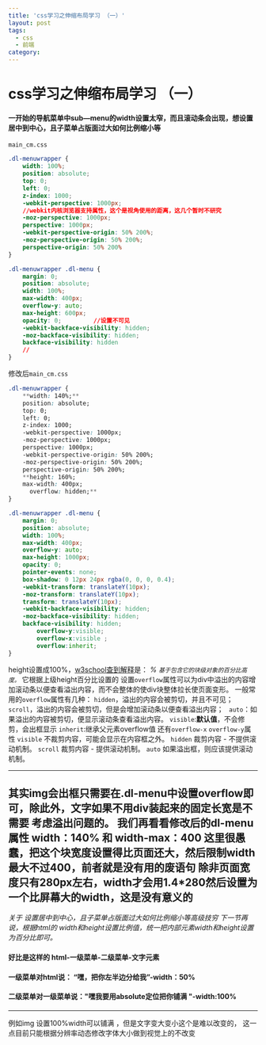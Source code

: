 ```yaml
---
title: 'css学习之伸缩布局学习 （一）'
layout: post
tags:
  - css
  - 前端
category: 
---
```

# css学习之伸缩布局学习 （一）
#### 一开始的导航菜单中sub—menu的width设置太窄，而且滚动条会出现，想设置居中到中心，且子菜单占版面过大如何比例缩小等

`main_cm.css` 
```css
.dl-menuwrapper {
	width: 100%;
	position: absolute;
	top: 0;
	left: 0;
	z-index: 1000;
	-webkit-perspective: 1000px; 
	//webkit内核浏览器支持属性，这个是视角使用的距离，这几个暂时不研究
	-moz-perspective: 1000px;
	perspective: 1000px;
	-webkit-perspective-origin: 50% 200%;
	-moz-perspective-origin: 50% 200%;
	perspective-origin: 50% 200%
}

.dl-menuwrapper .dl-menu {
	margin: 0;
	position: absolute;
	width: 100%;
	max-width: 400px;
	overflow-y: auto;
	max-height: 600px;
	opacity: 0;			//设置不可见
	-webkit-backface-visibility: hidden;
	-moz-backface-visibility: hidden;
	backface-visibility: hidden
	//
}
```
修改后`main_cm.css` 
```css
.dl-menuwrapper {
	**width: 140%;**
	position: absolute;
	top: 0;
	left: 0;
	z-index: 1000;
	-webkit-perspective: 1000px;
	-moz-perspective: 1000px;
	perspective: 1000px;
	-webkit-perspective-origin: 50% 200%;
	-moz-perspective-origin: 50% 200%;
	perspective-origin: 50% 200%;
	**height: 160%;
	max-width: 400px;
	  overflow: hidden;**
}

.dl-menuwrapper .dl-menu {
	margin: 0;
	position: absolute;
	width: 100%;
	max-width: 400px;
	overflow-y: auto;
	max-height: 1000px;
	opacity: 0;
	pointer-events: none;
	box-shadow: 0 12px 24px rgba(0, 0, 0, 0.4);
	-webkit-transform: translateY(10px);
	-moz-transform: translateY(10px);
	transform: translateY(10px);
	-webkit-backface-visibility: hidden;
	-moz-backface-visibility: hidden;
	backface-visibility: hidden;
	    overflow-y:visible;
	    overflow-x:visible ;
	    overflow:inherit;
}
```
height设置成100%，[w3school查到解释](http://neteen.online/?m=w3c "w3school查到解释")是：
*%*	*`基于包含它的块级对象的百分比高度。`*
它根据上级height百分比设置的
 设置`overflow`属性可以为div中溢出的内容增加滚动条以便查看溢出内容，而不会整体的使div块整体拉长使页面变形。
  一般常用的`overflow`属性有几种：
  `hidden`，溢出的内容会被剪切，并且不可见；
  `scroll`，溢出的内容会被剪切，但是会增加滚动条以便查看溢出内容；
 ` auto`：如果溢出的内容被剪切，便显示滚动条查看溢出内容。
 `visible`:**默认值**，不会修剪，会出框显示
 `inherit`:继承父元素overflow值
 还有`overflow-x` `overflow-y`属性
 `visible`	不裁剪内容，可能会显示在内容框之外。
`hidden`	裁剪内容 - 不提供滚动机制。
`scroll`	裁剪内容 - 提供滚动机制。
`auto`	如果溢出框，则应该提供滚动机制。

------------

其实img会出框只需要在.dl-menu中设置overflow即可，除此外，文字如果不用div装起来的固定长宽是不需要
考虑溢出问题的。
我们再看看修改后的dl-menu属性
width：140% 和 width-max：400
这里很愚蠢，把这个块宽度设置得比页面还大，然后限制width最大不过400，前者就是没有用的废语句
除非页面宽度只有280px左右，width才会用1.4*280然后设置为一个比屏幕大的width，这是没有意义的
------------

*关于 设置居中到中心，且子菜单占版面过大如何比例缩小等高级技穷 下一节再说，根据html的
width和height设置比例值，统一把内部元素width和height设置为百分比即可。*
#### 好比是这样的 html-一级菜单-二级菜单-文字元素
#### 一级菜单对html说： “嘿，把你左半边分给我”-width：50%
#### 二级菜单对一级菜单说："嘿我要用absolute定位把你铺满 "-width:100%
-------
例如img 设置100%width可以铺满 ，但是文字变大变小这个是难以改变的，
这一点目前只能根据分辨率动态修改字体大小做到视觉上的不改变